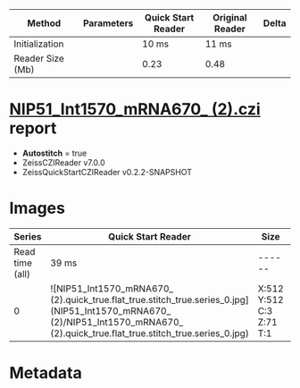 |  Method            | Parameters       | Quick Start Reader | Original Reader | Delta  |
| -------------------|------------------|--------------------|-----------------|------- |
| Initialization     |                  |10 ms|11 ms|        |
| Reader Size (Mb)     |                  |0.23|0.48|        |
# [NIP51_Int1570_mRNA670_ (2).czi](https://zenodo.org/record/4942564/files/NIP51_Int1570_mRNA670_%20%282%29.czi) report
 - **Autostitch** = true
 - ZeissCZIReader v7.0.0
 - ZeissQuickStartCZIReader v0.2.2-SNAPSHOT

# Images 

| Series            | Quick Start Reader | Size | Original Reader | Size | #Diffs |
|-------------------|--------------------|------|-----------------|------|--------|
| Read time (all)   |39 ms|------|54 ms|------|--------|
|0|![NIP51_Int1570_mRNA670_ (2).quick_true.flat_true.stitch_true.series_0.jpg](NIP51_Int1570_mRNA670_ (2)/NIP51_Int1570_mRNA670_ (2).quick_true.flat_true.stitch_true.series_0.jpg)|X:512<br>Y:512<br>C:3<br>Z:71<br>T:1|![NIP51_Int1570_mRNA670_ (2).quick_false.flat_true.stitch_true.series_0.jpg](NIP51_Int1570_mRNA670_ (2)/NIP51_Int1570_mRNA670_ (2).quick_false.flat_true.stitch_true.series_0.jpg)|X:512<br>Y:512<br>C:3<br>Z:71<br>T:1|0|

# Metadata

